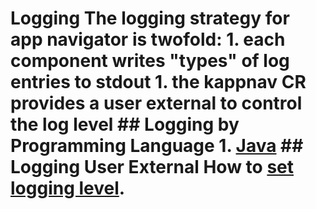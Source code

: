 # Logging The logging strategy for app navigator is twofold: 1. each component writes "types" of log entries to stdout 1. the kappnav CR provides a user external to control the log level ## Logging by Programming Language 1. [Java](https://github.com/kappnav/design/blob/master/javalogging.md) ## Logging User External How to [set logging level](https://github.com/kappnav/design/blob/master/loglevel.md).
